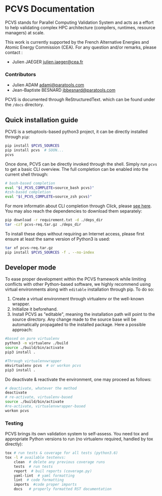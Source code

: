 PCVS Documentation
==================

PCVS stands for Parallel Computing Validation System and acts as a effort to help validating complex HPC architecture (compilers, runtimes, resource managers) at scale.

This work is currently supported by the French Alternative Energies and Atomic Energy Commission (CEA). For any question and/or remarks, please contact :

* Julien JAEGER <julien.jaeger@cea.fr>

### Contributors

* Julien ADAM <adamj@paratools.com>
* Jean-Baptiste BESNARD <jbbesnard@paratools.com>

PCVS is documented through ReStructuredText. which can be found under the `/docs` directory.

Quick installation guide
------------------------
PCVS is a setuptools-based python3 project, it can be directly installed through
`pip`:

```sh
pip install $PCVS_SOURCES
pip install pcvs  # SOON...
pcvs
```

Once done, PCVS can be directly invoked through the shell. Simply run `pcvs` to
get a basic CLI overview. The full completion can be enabled into the current
shell through: 

```sh
# bash-based completion
eval "$(_PCVS_COMPLETE=source_bash pcvs)"
#zsh-based completion
eval "$(_PCVS_COMPLETE=source_zsh pcvs)"
```

For more informatin about CLI completion through Click, please [see
here](https://click.palletsprojects.com/en/7.x/bashcomplete/#activation-script).
You may also reach the dependencies to download them separately:

```sh
pip download -r requirement.txt -d ./deps_dir
tar -czf pcvs-req.tar.gz ./deps_dir
```

To install these deps without requiring an Internet access, please first ensure
at least the same version of Python3 is used:

```sh
tar xf pcvs-req.tar.gz
pip install $PCVS_SOURCES -f . --no-index
```

Developer mode
--------------

To ease proper development within the PCVS framework while limiting conflicts
with other Python-based software, we highly recommend using virtual environments
along with `editable` installation through pip. To do so:

1. Create a virtual environment through virtualenv or the well-known wrapper.
2. Initialize it beforehand.
3. Install PCVS as "editable", meaning the installation path will point to the
source directory. Any change made to the source base will be automatically
propagated to the installed package. Here a possible approach:

```sh
#based on pure virtualenv
python3 -m virtualenv ./build
source ./build/bin/activate
pip3 install .

#Through virtualenvwrapper
mkvirtualenv pcvs  # or workon pcvs
pip3 install .
```

Do deactivate & reactivate the environment, one may proceed as follows:

```sh
# deactivate, whatever the method
deactivate
# re-activate, virtualenv-based
source ./build/bin/activate
#re-activate, virtualenvwrapper-based
workon pcvs
```

### Testing

PCVS brings its own validation system to self-assess. You need tox and
appropriate Python versions to run (no virtualenv required, handled by tox
directly):

```sh
tox # run tests & coverage for all tests (python3.6)
tox -l # available testenvs:
	clean  # delete any previous coverage runs
	tests  # run tests
	report  # buil reports (coverage.py)
	yaml-lint  # yaml formatting
	lint  # code formatting
	imports  #code proper imports
	docs   # properly formatted RST documentation
```